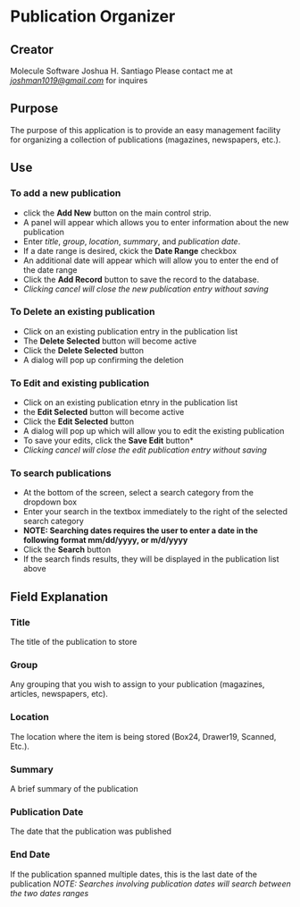 # Publication Organizer
## Creator
Molecule Software
Joshua H. Santiago
Please contact me at *joshman1019@gmail.com* for inquires

## Purpose
The purpose of this application is to provide an easy management facility for organizing a collection of publications (magazines, newspapers, etc.).

## Use
### To add a new publication
* click the **Add New** button on the main control strip.
* A panel will appear which allows you to enter information about the new publication
* Enter *title*, *group*, *location*, *summary*, and *publication date*.
* If a date range is desired, ckick the **Date Range** checkbox
* An additional date will appear which will allow you to enter the end of the date range
* Click the **Add Record** button to save the record to the database.
* *Clicking cancel will close the new publication entry without saving*


### To Delete an existing publication
* Click on an existing publication entry in the publication list
* The **Delete Selected** button will become active
* Click the **Delete Selected** button
* A dialog will pop up confirming the deletion

### To Edit and existing publication
* Click on an existing publication etnry in the publication list
* the **Edit Selected** button will become active
* Click the **Edit Selected** button
* A dialog will pop up which will allow you to edit the existing publication
* To save your edits, click the **Save Edit** button*
* *Clicking cancel will close the edit publication entry without saving*

### To search publications
* At the bottom of the screen, select a search category from the dropdown box
* Enter your search in the textbox immediately to the right of the selected search category
* **NOTE: Searching dates requires the user to enter a date in the following format mm/dd/yyyy, or m/d/yyyy**
* Click the **Search** button
* If the search finds results, they will be displayed in the publication list above

## Field Explanation
### Title
The title of the publication to store
### Group
Any grouping that you wish to assign to your publication (magazines, articles, newspapers, etc).
### Location
The location where the item is being stored (Box24, Drawer19, Scanned, Etc.).
### Summary
A brief summary of the publication
### Publication Date
The date that the publication was published
### End Date
If the publication spanned multiple dates, this is the last date of the publication
*NOTE: Searches involving publication dates will search between the two dates ranges*
